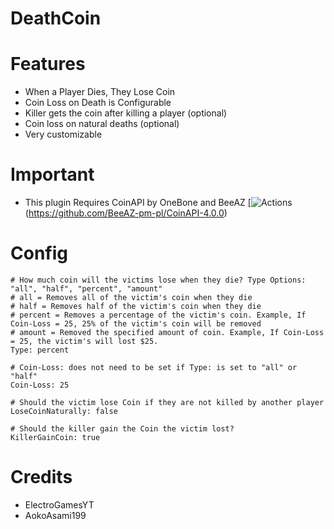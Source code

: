 # DeathCoin

# Features 
- When a Player Dies, They Lose Coin
- Coin Loss on Death is Configurable
- Killer gets the coin after killing a player (optional)
- Coin loss on natural deaths (optional)
- Very customizable
# Important
- This plugin Requires CoinAPI by OneBone and BeeAZ [![Actions](https://img.shields.io/github/downloads/BeeAZ-pm-pl/CoinAPI-4.0.0/)(https://github.com/BeeAZ-pm-pl/CoinAPI-4.0.0)
# Config
```
# How much coin will the victims lose when they die? Type Options: "all", "half", "percent", "amount"
# all = Removes all of the victim's coin when they die
# half = Removes half of the victim's coin when they die  
# percent = Removes a percentage of the victim's coin. Example, If Coin-Loss = 25, 25% of the victim's coin will be removed
# amount = Removed the specified amount of coin. Example, If Coin-Loss = 25, the victim's will lost $25.
Type: percent

# Coin-Loss: does not need to be set if Type: is set to "all" or "half"
Coin-Loss: 25

# Should the victim lose Coin if they are not killed by another player
LoseCoinNaturally: false

# Should the killer gain the Coin the victim lost?
KillerGainCoin: true

```
# Credits
- ElectroGamesYT
- AokoAsami199


